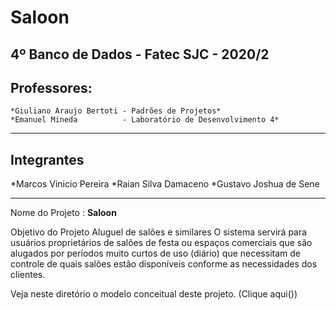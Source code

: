 # Saloon

## 4º Banco de Dados - Fatec SJC - 2020/2

## Professores:
    *Giuliano Araujo Bertoti - Padrões de Projetos*
    *Emanuel Mineda          - Laboratório de Desenvolvimento 4*

---------------------------------------------------------------
## Integrantes
*Marcos Vinicio Pereira
*Raian Silva Damaceno
*Gustavo Joshua de Sene

---------------------------------------------------------------
Nome do Projeto : **Saloon**

Objetivo do Projeto
    Aluguel de salões e similares
    O sistema servirá para usuários proprietários de salões de festa
ou espaços comerciais que são alugados por períodos muito curtos de uso
(diário) que necessitam de controle de quais salões estão disponíveis
conforme as necessidades dos clientes.

Veja neste diretório o modelo conceitual deste projeto. (Clique aqui())
